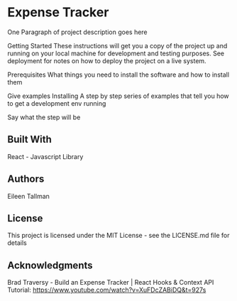 # Expense Tracker
One Paragraph of project description goes here

Getting Started
These instructions will get you a copy of the project up and running on your local machine for development and testing purposes. See deployment for notes on how to deploy the project on a live system.

Prerequisites
What things you need to install the software and how to install them

Give examples
Installing
A step by step series of examples that tell you how to get a development env running

Say what the step will be




## Built With
React - Javascript Library


## Authors
Eileen Tallman

## License
This project is licensed under the MIT License - see the LICENSE.md file for details

## Acknowledgments
Brad Traversy  - Build an Expense Tracker | React Hooks & Context API Tutorial: https://www.youtube.com/watch?v=XuFDcZABiDQ&t=927s
